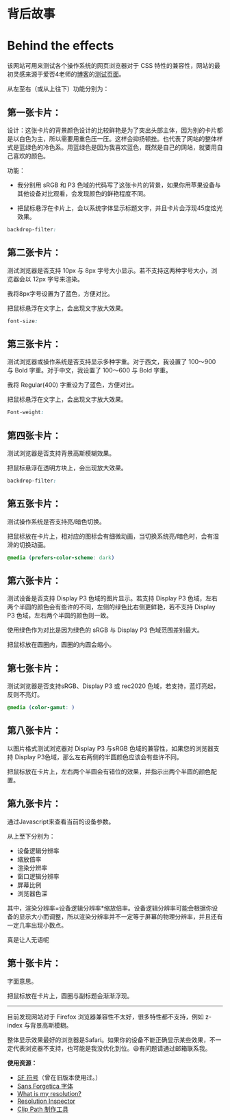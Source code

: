 # 背后故事
# Behind the effects

该网站可用来测试各个操作系统的网页浏览器对于 CSS 特性的兼容性，网站的最初灵感来源于爱否4老师的[博客](https://frankseptillion.com)的[测试页面](https://frankseptillion.com/test/)。

从左至右（或从上往下）功能分别为：

## 第一张卡片：

设计：这张卡片的背景颜色设计的比较鲜艳是为了突出头部主体，因为别的卡片都是以白色为主，所以需要用重色压一压。这样会抑扬顿挫。也代表了网站的整体样式是蓝绿色的冷色系。用蓝绿色是因为我喜欢蓝色，既然是自己的网站，就要用自己喜欢的颜色。

功能：

- 我分别用 sRGB 和 P3 色域的代码写了这张卡片的背景，如果你用苹果设备与其他设备对比观看，会发现颜色的鲜艳程度不同。

- 把鼠标悬浮在卡片上，会以系统字体显示标题文字，并且卡片会浮现45度炫光效果。

```css
backdrop-filter:
```

## 第二张卡片：

测试浏览器是否支持 10px 与 8px 字号大小显示。若不支持这两种字号大小，浏览器会以 12px 字号来渲染。

我将8px字号设置为了蓝色，方便对比。

把鼠标悬浮在文字上，会出现文字放大效果。

```css
font-size:
```

## 第三张卡片：

测试浏览器或操作系统是否支持显示多种字重。对于西文，我设置了 100～900 与 Bold 字重。对于中文，我设置了 100～600 与 Bold 字重。

我将 Regular(400) 字重设为了蓝色，方便对比。

把鼠标悬浮在文字上，会出现文字放大效果。

```css
Font-weight:
```

## 第四张卡片：

测试浏览器是否支持背景高斯模糊效果。

把鼠标悬浮在透明方块上，会出现放大效果。

```css
backdrop-filter:
```
## 第五张卡片：

测试操作系统是否支持亮/暗色切换。

把鼠标放在卡片上，相对应的图标会有细微动画，当切换系统亮/暗色时，会有湿滑的切换动画。
```css
@media (prefers-color-scheme: dark) 
```

## 第六张卡片：

测试设备是否支持 Display P3 色域的图片显示。若支持 Display P3 色域，左右两个半圆的颜色会有些许的不同，左侧的绿色比右侧更鲜艳，若不支持 Display P3 色域，左右两个半圆的颜色则一致。

使用绿色作为对比是因为绿色的 sRGB 与 Display P3 色域范围差别最大。

把鼠标放在圆圈内，圆圈的内圆会缩小。

## 第七张卡片：

测试浏览器是否支持sRGB、Display P3 或 rec2020 色域，若支持，蓝灯亮起，反则不亮灯。

```css
@media (color-gamut: )
```

## 第八张卡片：
以图片格式测试浏览器对 Display P3 与sRGB 色域的兼容性，如果您的浏览器支持 Display P3色域，那么左右两侧的半圆颜色应该会有些许不同。

把鼠标放在卡片上，左右两个半圆会有错位的效果，并指示出两个半圆的颜色配置。

## 第九张卡片：

通过Javascript来查看当前的设备参数。

从上至下分别为：

- 设备逻辑分辨率
- 缩放倍率
- 渲染分辨率
- 窗口逻辑分辨率
- 屏幕比例
- 浏览器色深

其中，渲染分辨率=设备逻辑分辨率*缩放倍率。设备逻辑分辨率可能会根据你设备的显示大小而调整，所以渲染分辨率并不一定等于屏幕的物理分辨率，并且还有一定几率出现小数点。

真是让人无语呢

## 第十张卡片：

字面意思。

把鼠标放在卡片上，圆圈与副标题会渐渐浮现。

<hr>

目前发现网站对于 Firefox 浏览器兼容性不太好，很多特性都不支持，例如 z-index 与背景高斯模糊。

整体显示效果最好的浏览器是Safari。如果你的设备不能正确显示某些效果，不一定代表浏览器不支持，也可能是我没优化到位。😃有问题请通过邮箱联系我。

**使用资源：**
- [SF 符号](https://developer.apple.com/sf-symbols/)（曾在旧版本使用过。）
- [Sans Forgetica 字体](https://sansforgetica.rmit.edu.au/)
- [What is my resolution?](https://whatismyresolution.com/)
- [Resolution Inspector](http://dev.jeffersonscher.com/resolution.html)
- [Clip Path 制作工具](https://bennettfeely.com/clippy/)
